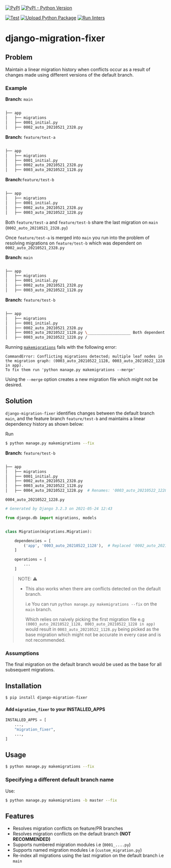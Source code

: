 [![PyPI](https://img.shields.io/pypi/v/django-migration-fixer)](https://pypi.python.org/pypi/django-migration-fixer) [![PyPI - Python Version](https://img.shields.io/pypi/pyversions/django-migration-fixer)](https://pypi.python.org/pypi/django-migration-fixer)

[![Test](https://github.com/tj-django/django-migration-fixer/actions/workflows/test.yml/badge.svg)](https://github.com/tj-django/django-migration-fixer/actions/workflows/test.yml) [![Upload Python Package](https://github.com/tj-django/django-migration-fixer/actions/workflows/deploy.yml/badge.svg)](https://github.com/tj-django/django-migration-fixer/actions/workflows/deploy.yml) [![Run linters](https://github.com/tj-django/django-migration-fixer/actions/workflows/lint.yml/badge.svg)](https://github.com/tj-django/django-migration-fixer/actions/workflows/lint.yml)

# django-migration-fixer

## Problem

Maintain a linear migration history when conflicts occur as a result of changes made using different versions of the default branch.


### Example

**Branch:** `main`

```bash

├── app
│   ├── migrations
│   ├── 0001_initial.py
│   ├── 0002_auto_20210521_2328.py  

```


**Branch:** `feature/test-a`

```bash

├── app
│   ├── migrations
│   ├── 0001_initial.py
│   ├── 0002_auto_20210521_2328.py
│   ├── 0003_auto_20210522_1128.py 

```

**Branch:**`feature/test-b`

```bash

├── app
│   ├── migrations
│   ├── 0001_initial.py
│   ├── 0002_auto_20210521_2328.py
│   ├── 0003_auto_20210522_1228.py 

```


Both `feature/test-a` and `feature/test-b` share the last migration on `main` (`0002_auto_20210521_2328.py`) 


Once `feature/test-a` is merged into `main` you run into the problem of resolving migrations on `feature/test-b` which was dependent on `0002_auto_20210521_2328.py`

**Branch:** `main`

```bash

├── app
│   ├── migrations
│   ├── 0001_initial.py
│   ├── 0002_auto_20210521_2328.py
│   ├── 0003_auto_20210522_1128.py 

```

**Branch:** `feature/test-b`

```bash

├── app
│   ├── migrations
│   ├── 0001_initial.py
│   ├── 0002_auto_20210521_2328.py
│   ├── 0003_auto_20210522_1128.py \___________________ Both dependent on 0002_auto_20210521_2328.py
│   ├── 0003_auto_20210522_1228.py /

```


Running [`makemigrations`](https://docs.djangoproject.com/en/3.2/ref/django-admin/#django-admin-makemigrations) fails with the following error:

```
CommandError: Conflicting migrations detected; multiple leaf nodes in the migration graph: (0003_auto_20210522_1128, 0003_auto_20210522_1228 in app).
To fix them run 'python manage.py makemigrations --merge'
```

Using the `--merge` option creates a new migration file which might not be desired.


## Solution

`django-migration-fixer` identifies changes between the default branch `main`, and the feature branch `feature/test-b` and maintains a linear dependency history as shown below:

Run

```bash script
$ python manage.py makemigrations --fix
```

**Branch:** `feature/test-b`

```bash

├── app
│   ├── migrations
│   ├── 0001_initial.py
│   ├── 0002_auto_20210521_2328.py
│   ├── 0003_auto_20210522_1128.py
│   ├── 0004_auto_20210522_1228.py  # Renames: '0003_auto_20210522_1228.py' → '0004_auto_20210522_1228.py'

```

`0004_auto_20210522_1228.py`

```python
# Generated by Django 3.2.3 on 2021-05-24 12:43

from django.db import migrations, models


class Migration(migrations.Migration):

    dependencies = [
        ('app', '0003_auto_20210522_1128'),  # Replaced '0002_auto_20210521_2328' → '0003_auto_20210522_1128'
    ]

    operations = [
        ...
    ]
```


> NOTE: :warning:
> * This also works when there are conflicts detected on the default branch. 
> 
>   i.e You can run `python manage.py makemigrations --fix` on the `main` branch.
>  
>   Which relies on naively picking the first migration file
>   e.g `(0003_auto_20210522_1128, 0003_auto_20210522_1228 in app)`
>   would result in `0003_auto_20210522_1128.py` being picked as the 
>   base migration which might not be accurate in every case and is not recommended.

### Assumptions

The final migration on the default branch would be used as the base for all subsequent migrations.


## Installation

```bash script
$ pip install django-migration-fixer
```

#### Add `migration_fixer` to your INSTALLED_APPS

```python
INSTALLED_APPS = [
    ...,
    "migration_fixer",
    ...,
]
```


## Usage

```bash script
$ python manage.py makemigrations --fix 
```

### Specifying a different default branch name

Use:

```bash script
$ python manage.py makemigrations -b master --fix 
```


## Features
- Resolves migration conflicts on feature/PR branches
- Resolves migration conflicts on the default branch **(NOT RECOMMENDED)**
- Supports numbered migration modules i.e (`0001_....py`)
- Supports named migration modules i.e (`custom_migration.py`)
- Re-index all migrations using the last migration on the default branch i.e `main`
